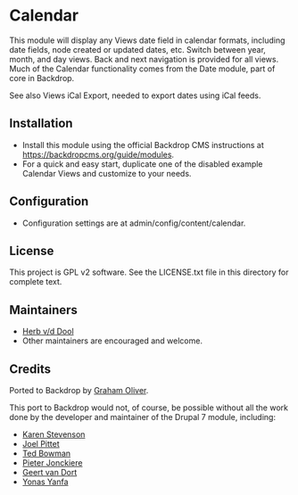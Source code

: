 # Calendar

This module will display any Views date field in calendar formats,
including date fields, node created or updated dates, etc. Switch between year,
month, and day views. Back and next navigation is provided for all views. Much
of the Calendar functionality comes from the Date module, part of core in
Backdrop.

See also Views iCal Export, needed to export dates using iCal feeds.

## Installation

- Install this module using the official Backdrop CMS instructions at
  https://backdropcms.org/guide/modules.
- For a quick and easy start, duplicate one of the disabled example Calendar
  Views and customize to your needs.

## Configuration

- Configuration settings are at admin/config/content/calendar.

## License

This project is GPL v2 software. See the LICENSE.txt file in this
directory for complete text.

## Maintainers

- [Herb v/d Dool](https://github.com/herbdool)
- Other maintainers are encouraged and welcome.

## Credits

Ported to Backdrop by [Graham Oliver](https://github.com/Graham-72/).

This port to Backdrop would not, of course, be possible without all
the work done by the developer and maintainer of the Drupal 7 module, including:

- [Karen Stevenson](https://www.drupal.org/u/KarenS)
- [Joel Pittet](https://www.drupal.org/u/joelpittet)
- [Ted Bowman](https://www.drupal.org/u/tedbow)
- [Pieter Jonckiere](https://www.drupal.org/u/pjonckiere)
- [Geert van Dort](https://www.drupal.org/u/geertvd)
- [Yonas Yanfa](https://www.drupal.org/u/fizk)
